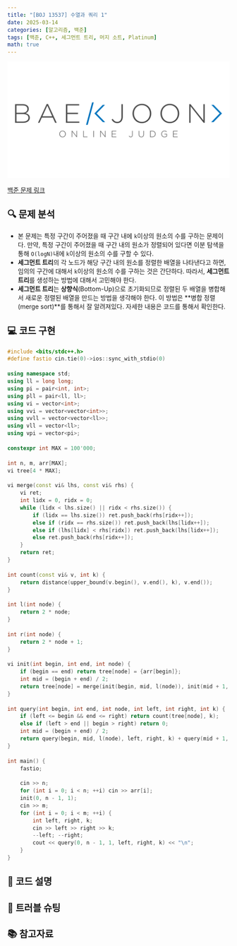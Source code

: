 ```yaml
---
title: "[BOJ 13537] 수열과 쿼리 1"
date: 2025-03-14
categories: [알고리즘, 백준]
tags: [백준, C++, 세그먼트 트리, 머지 소트, Platinum]
math: true
---
```


[![백준 로고](assets/img/posts/BOJ/boj-og.png)](https://www.acmicpc.net/problem/13537)

[백준 문제 링크](https://www.acmicpc.net/problem/13537)

## 🔍 문제 분석
- 본 문제는 특정 구간이 주어졌을 때 구간 내에 `k`이상의 원소의 수를 구하는 문제이다. 만약, 특정 구간이 주어졌을 때 구간 내의 원소가 정렬되어 있다면 이분 탐색을 통해 `O(logN)`내에 `k`이상의 원소의 수를 구할 수 있다.
- **세그먼트 트리**의 각 노드가 해당 구간 내의 원소를 정렬한 배열을 나타낸다고 하면, 임의의 구간에 대해서 `k`이상의 원소의 수를 구하는 것은 간단하다. 따라서, **세그먼트 트리**를 생성하는 방법에 대해서 고민해야 한다.
- **세그먼트 트리**는 **상향식**(Bottom-Up)으로 초기화되므로 정렬된 두 배열을 병합해서 새로운 정렬된 배열을 만드는 방법을 생각해야 한다. 이 방법은 **병합 정렬(merge sort)**를 통해서 잘 알려져있다. 자세한 내용은 코드를 통해서 확인한다.

## 💻 코드 구현

```c++
#include <bits/stdc++.h>
#define fastio cin.tie(0)->ios::sync_with_stdio(0)

using namespace std;
using ll = long long;
using pi = pair<int, int>;
using pll = pair<ll, ll>;
using vi = vector<int>;
using vvi = vector<vector<int>>;
using vvll = vector<vector<ll>>;
using vll = vector<ll>;
using vpi = vector<pi>;

constexpr int MAX = 100'000;

int n, m, arr[MAX];
vi tree[4 * MAX];

vi merge(const vi& lhs, const vi& rhs) {
    vi ret;
    int lidx = 0, ridx = 0;
    while (lidx < lhs.size() || ridx < rhs.size()) {
        if (lidx == lhs.size()) ret.push_back(rhs[ridx++]);
        else if (ridx == rhs.size()) ret.push_back(lhs[lidx++]);
        else if (lhs[lidx] < rhs[ridx]) ret.push_back(lhs[lidx++]);
        else ret.push_back(rhs[ridx++]);
    }
    return ret;
}

int count(const vi& v, int k) {
    return distance(upper_bound(v.begin(), v.end(), k), v.end());
}

int l(int node) {
    return 2 * node;
}

int r(int node) {
    return 2 * node + 1;
}

vi init(int begin, int end, int node) {
    if (begin == end) return tree[node] = {arr[begin]};
    int mid = (begin + end) / 2;
    return tree[node] = merge(init(begin, mid, l(node)), init(mid + 1, end, r(node)));
}

int query(int begin, int end, int node, int left, int right, int k) {
    if (left <= begin && end <= right) return count(tree[node], k);
    else if (left > end || begin > right) return 0;
    int mid = (begin + end) / 2;
    return query(begin, mid, l(node), left, right, k) + query(mid + 1, end, r(node), left, right, k);
}

int main() {
    fastio;

    cin >> n;
    for (int i = 0; i < n; ++i) cin >> arr[i];
    init(0, n - 1, 1);
    cin >> m;
    for (int i = 0; i < m; ++i) {
        int left, right, k;
        cin >> left >> right >> k;
        --left; --right;
        cout << query(0, n - 1, 1, left, right, k) << "\n";
    }
}
```

## 📝 코드 설명

## 🔧 트러블 슈팅

## 📚 참고자료